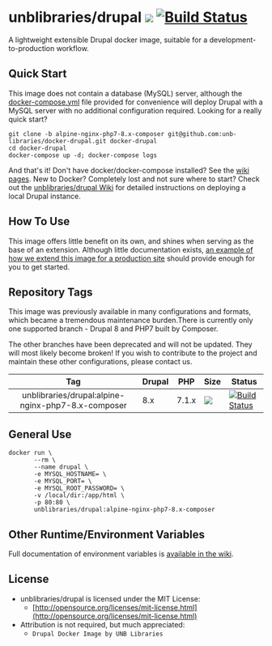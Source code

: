 # unblibraries/drupal [![](https://images.microbadger.com/badges/image/unblibraries/drupal:alpine-nginx-php7-8.x-composer.svg)](http://microbadger.com/images/unblibraries/drupal:alpine-nginx-php7-8.x-composer "Get your own image badge on microbadger.com") [![Build Status](https://travis-ci.org/unb-libraries/docker-drupal.svg?branch=alpine-nginx-php7-8.x-composer)](https://travis-ci.org/unb-libraries/docker-drupal)

A lightweight extensible Drupal docker image, suitable for a development-to-production workflow.

## Quick Start
This image does not contain a database (MySQL) server, although the [docker-compose.yml](https://github.com/unb-libraries/docker-drupal/blob/alpine-nginx-php7-8.x-composer/docker-compose.yml) file provided for convenience will deploy Drupal with a MySQL server with no additional configuration required. Looking for a really quick start?

```
git clone -b alpine-nginx-php7-8.x-composer git@github.com:unb-libraries/docker-drupal.git docker-drupal
cd docker-drupal
docker-compose up -d; docker-compose logs
```

And that's it! Don't have docker/docker-compose installed? See the [wiki pages](https://github.com/unb-libraries/docker-drupal/wiki/2.-Setting-Up-Prerequisites). New to Docker? Completely lost and not sure where to start? Check out the [unblibraries/drupal Wiki](https://github.com/unb-libraries/docker-drupal/wiki) for detailed instructions on deploying a local Drupal instance.

## How To Use
This image offers little benefit on its own, and shines when serving as the base of an extension. Although little documentation exists, [an example of how we extend this image for a production site](https://github.com/unb-libraries/unbherbarium.lib.unb.ca) should provide enough for you to get started.

## Repository Tags
This image was previously available in many configurations and formats, which became a tremendous maintenance burden.There is currently only one supported branch - Drupal 8 and PHP7 built by Composer.

The other branches have been deprecated and will not be updated. They will most likely become broken! If you wish to contribute to the project and maintain these other configurations, please contact us.


|                    Tag                    | Drupal | PHP   | Size                                                                                                                                                                                               | Status                                                                                                                                                    |
|:-----------------------------------------:|--------|-------|----------------------------------------------------------------------------------------------------------------------------------------------------------------------------------------------------|-----------------------------------------------------------------------------------------------------------------------------------------------------------|
| unblibraries/drupal:alpine-nginx-php7-8.x-composer |   8.x  | 7.1.x | [![](https://images.microbadger.com/badges/image/unblibraries/drupal:alpine-nginx-php7-8.x-composer.svg)](http://microbadger.com/images/unblibraries/drupal:alpine-nginx-php7-8.x-composer "Get your own image badge on microbadger.com") | [![Build Status](https://travis-ci.org/unb-libraries/docker-drupal.svg?branch=alpine-nginx-php7-8.x-composer)](https://travis-ci.org/unb-libraries/docker-drupal) |


## General Use
```
docker run \
       --rm \
       --name drupal \
       -e MYSQL_HOSTNAME= \
       -e MYSQL_PORT= \
       -e MYSQL_ROOT_PASSWORD= \
       -v /local/dir:/app/html \
       -p 80:80 \
       unblibraries/drupal:alpine-nginx-php7-8.x-composer
```

## Other Runtime/Environment Variables
Full documentation of environment variables is [available in the wiki](https://github.com/unb-libraries/docker-drupal/wiki/C.-Environment-Variables).

## License
- unblibraries/drupal is licensed under the MIT License:
  - [http://opensource.org/licenses/mit-license.html](http://opensource.org/licenses/mit-license.html)
- Attribution is not required, but much appreciated:
  - `Drupal Docker Image by UNB Libraries`
